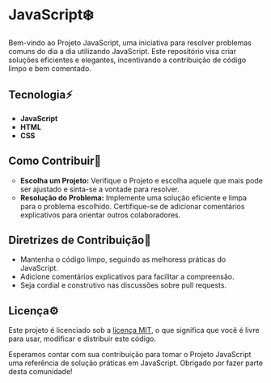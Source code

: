 <h1>JavaScript❄️</h1>
<p>Bem-vindo ao Projeto JavaScript, uma iniciativa para resolver problemas comuns do dia a dia utilizando JavaScript. Este repositório visa criar soluções eficientes e elegantes, incentivando a contribuição de código limpo e bem comentado.</p>

<h2>Tecnologia⚡</h2>
<ul type="square">
    <li><strong>JavaScript</strong></li>
    <li><strong>HTML</strong></li>
    <li><strong>CSS</strong></li>
</ul>

<h2>Como Contribuir📂</h2>
<ul type="circle">
    <li><strong>Escolha um Projeto:</strong> Verifique o Projeto e escolha aquele que mais pode ser ajustado e sinta-se a vontade para resolver.</li>
    <li><strong> Resolução do Problema:</strong> Implemente uma solução eficiente e limpa para o problema escolhido. Certifique-se de adicionar comentários explicativos para orientar outros colaboradores.</li>
</ul>

<h2>Diretrizes de Contribuição📌</h2>
<ul>
    <li>Mantenha o código limpo, seguindo as melhoress práticas do JavaScript.</li>
    <li>Adicione comentários explicativos para facilitar a compreensão.</li>
    <li>Seja cordial e construtivo nas discussões sobre pull requests.</li>
</ul>

<h2>Licença⚙️</h2>
<p>Este projeto é licenciado sob a <a href="LICENSE">licença MIT</a>, o que significa que você é livre para usar, modificar e distribuir este código.</p>
<p>Esperamos contar com sua contribuição para tomar o Projeto JavaScript uma referência de solução práticas em JavaScript. Obrigado por fazer parte desta comunidade!</p>
